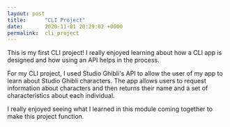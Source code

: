```yaml
---
layout: post
title:      "CLI Project"
date:       2020-11-01 20:29:02 +0000
permalink:  cli_project
---
```



This is my first CLI project! I really enjoyed learning about how a CLI app is designed and how using an API helps in the process. 

For my CLI project, I used Studio Ghibli's API to allow the user of my app to learn about Studio Ghibli characters. The app allows users to request information about characters and then returns their name and a set of characteristics about each individual.

I really enjoyed seeing what I learned in this module coming together to make this project function. 
